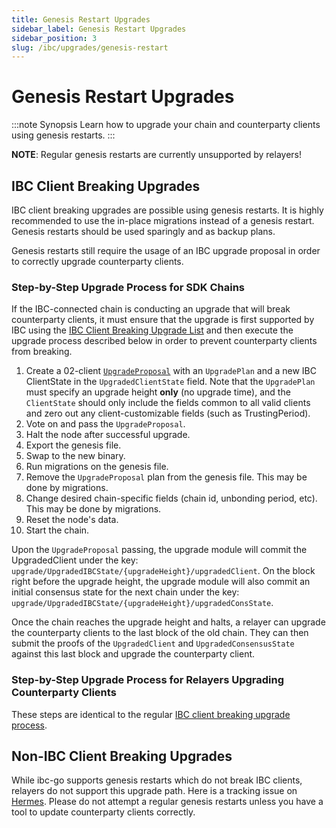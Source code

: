 ```yaml
---
title: Genesis Restart Upgrades
sidebar_label: Genesis Restart Upgrades
sidebar_position: 3
slug: /ibc/upgrades/genesis-restart
---
```



# Genesis Restart Upgrades

:::note Synopsis
Learn how to upgrade your chain and counterparty clients using genesis restarts. 
:::

**NOTE**: Regular genesis restarts are currently unsupported by relayers!

## IBC Client Breaking Upgrades

IBC client breaking upgrades are possible using genesis restarts.
It is highly recommended to use the in-place migrations instead of a genesis restart.
Genesis restarts should be used sparingly and as backup plans.

Genesis restarts still require the usage of an IBC upgrade proposal in order to correctly upgrade counterparty clients.

### Step-by-Step Upgrade Process for SDK Chains

If the IBC-connected chain is conducting an upgrade that will break counterparty clients, it must ensure that the upgrade is first supported by IBC using the [IBC Client Breaking Upgrade List](https://github.com/cosmos/ibc-go/blob/main/docs/ibc/upgrades/quick-guide.md#ibc-client-breaking-upgrades) and then execute the upgrade process described below in order to prevent counterparty clients from breaking.

1. Create a 02-client [`UpgradeProposal`](https://github.com/cosmos/ibc-go/blob/main/docs/ibc/proto-docs.md#upgradeproposal) with an `UpgradePlan` and a new IBC ClientState in the `UpgradedClientState` field. Note that the `UpgradePlan` must specify an upgrade height **only** (no upgrade time), and the `ClientState` should only include the fields common to all valid clients and zero out any client-customizable fields (such as TrustingPeriod).
2. Vote on and pass the `UpgradeProposal`.
3. Halt the node after successful upgrade.
4. Export the genesis file.
5. Swap to the new binary.
6. Run migrations on the genesis file.
7. Remove the `UpgradeProposal` plan from the genesis file. This may be done by migrations.
8. Change desired chain-specific fields (chain id, unbonding period, etc). This may be done by migrations.
8. Reset the node's data.
9. Start the chain.

Upon the `UpgradeProposal` passing, the upgrade module will commit the UpgradedClient under the key: `upgrade/UpgradedIBCState/{upgradeHeight}/upgradedClient`. On the block right before the upgrade height, the upgrade module will also commit an initial consensus state for the next chain under the key: `upgrade/UpgradedIBCState/{upgradeHeight}/upgradedConsState`.

Once the chain reaches the upgrade height and halts, a relayer can upgrade the counterparty clients to the last block of the old chain. They can then submit the proofs of the `UpgradedClient` and `UpgradedConsensusState` against this last block and upgrade the counterparty client.

### Step-by-Step Upgrade Process for Relayers Upgrading Counterparty Clients

These steps are identical to the regular [IBC client breaking upgrade process](https://github.com/cosmos/ibc-go/blob/main/docs/ibc/upgrades/quick-guide.md#step-by-step-upgrade-process-for-relayers-upgrading-counterparty-clients).

## Non-IBC Client Breaking Upgrades

While ibc-go supports genesis restarts which do not break IBC clients, relayers do not support this upgrade path.
Here is a tracking issue on [Hermes](https://github.com/informalsystems/ibc-rs/issues/1152).
Please do not attempt a regular genesis restarts unless you have a tool to update counterparty clients correctly.
